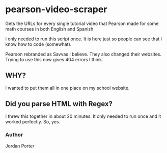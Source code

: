 # pearson-video-scraper
Gets the URLs for every single tutorial video that Pearson made for some math courses in both English and Spanish

I only needed to run this script once. It is here just so people can see that I know how to code (somewhat).

Pearson rebranded as Savvas I believe. They also changed their websites. Trying to use this now gives 404 errors I think.

## WHY?
I wanted to put them all in one place on my school website.

## Did you parse HTML with Regex?
I threw this together in about 20 minutes. It only needed to run once and it worked perfectly. So, yes.

### Author
Jordan Porter
